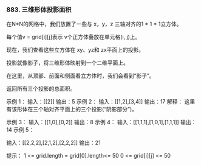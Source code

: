 ### 883. 三维形体投影面积

在N*N的网格中，我们放置了一些与 x，y，z 三轴对齐的1 * 1 * 1立方体。

每个值v = grid[i][j]表示 v个正方体叠放在单元格(i, j)上。

现在，我们查看这些立方体在 xy、yz和 zx平面上的投影。

投影就像影子，将三维形体映射到一个二维平面上。

在这里，从顶部、前面和侧面看立方体时，我们会看到“影子”。

返回所有三个投影的总面积。



示例 1：
输入：[[2]]
输出：5
示例 2：
输入：[[1,2],[3,4]]
输出：17
解释：
这里有该形体在三个轴对齐平面上的三个投影(“阴影部分”)。

示例 3：
输入：[[1,0],[0,2]]
输出：8
示例 4：
输入：[[1,1,1],[1,0,1],[1,1,1]]
输出：14
示例 5：

输入：[[2,2,2],[2,1,2],[2,2,2]]
输出：21


提示：
1 <= grid.length = grid[0].length<= 50
0 <= grid[i][j] <= 50
